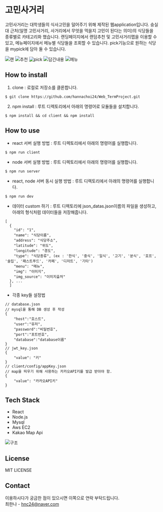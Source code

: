 # 고민사거리
고민사거리는 대학생들의 식사고민을 덜어주기 위해 제작된 웹application입니다. 숭실대 근처(일명 고민사거리, 사거리에서 무엇을 먹을지 고민이 된다는 의미)의 식당들을 종류별로 카테고리화 했습니다. 랜딩페이지에서 랜덤추천 및 고민사거리맵을 이용할 수 있고, 메뉴페이지에서 메뉴별 식당들을 조회할 수 있습니다. pick기능으로 원하는 식당을 mypick에 담아 둘 수 있습니다. 

![랜](https://user-images.githubusercontent.com/66726731/147906241-c1fee2a6-3655-48db-b64c-083b90b6c2d5.png)
![추천](https://user-images.githubusercontent.com/66726731/149474504-789a6d2e-f653-46a6-9e1a-e9fd45e60f26.png)
![pick](https://user-images.githubusercontent.com/66726731/149474508-e3567f4c-06ef-4ffc-b584-28b44ffc9623.png)
![담긴내용](https://user-images.githubusercontent.com/66726731/149474520-27c1dcc8-d73e-4da2-b6cc-a0dafdc0f597.png)
![메뉴](https://user-images.githubusercontent.com/66726731/149474530-2fe7e089-a926-44f7-b3d5-ec4ab02722cd.png)


## How to install
1. clone : 로컬로 저장소를 클론합니다.
```
$ git clone https://github.com/hannachoi24/Web_TermProject.git
```
2. npm install : 루트 디렉토리에서 아래의 명령어로 모듈들을 설치합니다.
```
$ npm install && cd client && npm install
```

## How to use
- react 서버 실행 방법 : 루트 디렉토리에서 아래의 명령어를 실행합니다.
```
$ npm run client
```
- node 서버 실행 방법 : 루트 디렉토리에서 아래의 명령어를 실행합니다.
```
$ npm run server
```
- react, node 서버 동시 실행 방법 : 루트 디렉토리에서 아래의 명령어를 실행합니다.
```
$ npm run dev
```

- 데이터 custom 하기 : 루트 디렉토리에 json_datas.json이름의 파일을 생성하고, 아래의 형식처럼 데이터들을 저장해줍니다.
```
[
  {
    "id": "1",
    "name": "식당이름",
    "address": "식당주소",
    "latitude": "위도", 
    "longitude": "경도",
    "type": "식당종류", (ex : '한식', '중식', '일식', '고기', '분식', '호프', '술집', '패스트푸드', '카페', '디저트', '기타')
    "menu": "메뉴",
    "img": "이미지",
    "img_source": "이미지출처"
  }, ...
  ]
```

- 각종 key들 설정법
```
// database.json
// mysql을 통해 DB 생성 후 작성
{
    "host":"호스트",
    "user":"유저",
    "password":"비밀번호",
    "port":"포트번호",
    "database":"database이름"
}
// jwt_key.json
{
    "value": "키"
}
// client/config/appKey.json
// map을 띄우기 위해 사용하는 카카오API키를 발급 받아야 함.
{
    "value": "카카오API키"
}
```

## Tech Stack
- React
- Node.js
- Mysql
- Aws EC2
- Kakao Map Api

![구조](https://user-images.githubusercontent.com/66726731/147907017-00881df4-8cc8-4ddb-848e-3e4d832366f5.png)


## License
MIT LICENSE

## Contact

이용하시다가 궁금한 점이 있으시면 이쪽으로 연락 부탁드립니다.  
최한나 - hnc24@naver.com
